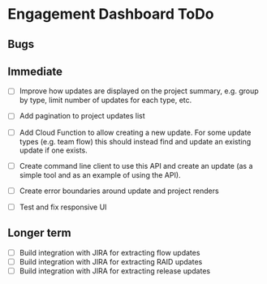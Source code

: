 # Engagement Dashboard ToDo

## Bugs


## Immediate

- [ ] Improve how updates are displayed on the project summary, e.g. group
      by type, limit number of updates for each type, etc.
- [ ] Add pagination to project updates list

- [ ] Add Cloud Function to allow creating a new update. For some update types
      (e.g. team flow) this should instead find and update an existing update
      if one exists.
- [ ] Create command line client to use this API and create an update (as a
      simple tool and as an example of using the API).

- [ ] Create error boundaries around update and project renders
- [ ] Test and fix responsive UI

## Longer term

- [ ] Build integration with JIRA for extracting flow updates
- [ ] Build integration with JIRA for extracting RAID updates
- [ ] Build integration with JIRA for extracting release updates